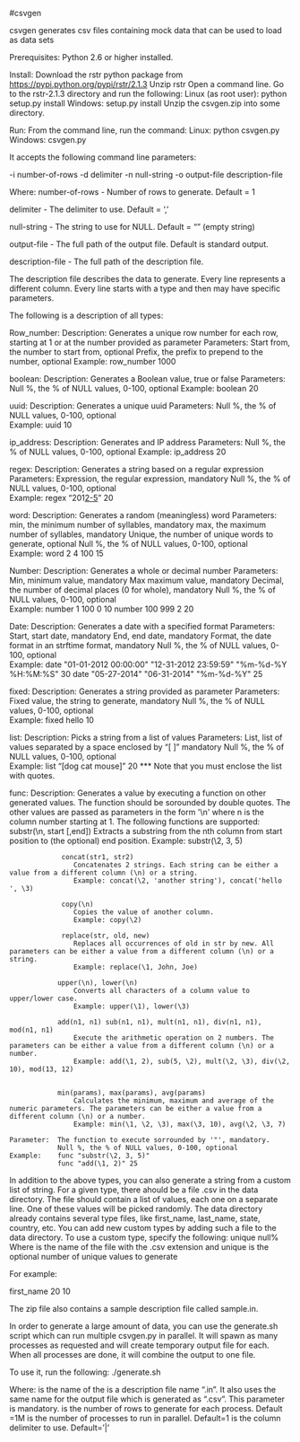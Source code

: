 #csvgen

csvgen generates csv files containing mock data that can be used to load as data sets

Prerequisites:
Python 2.6 or higher installed.

Install:
Download the rstr python package from https://pypi.python.org/pypi/rstr/2.1.3
Unzip rstr 
Open a command line. Go to the rstr-2.1.3 directory and run the following:
Linux (as root user): python setup.py install
Windows: setup.py install
Unzip the csvgen.zip into some directory.


Run:
From the command line, run the command:
Linux: python csvgen.py <parameters>
Windows: csvgen.py <parameters>

It accepts the following command line parameters:

-i number-of-rows -d delimiter -n null-string -o output-file description-file

Where:
number-of-rows - Number of rows to generate. Default = 1

delimiter - The delimiter to use. Default = ‘,’

null-string - The string to use for NULL. Default = “” (empty string)

output-file - The full path of the output file. Default is standard output.

description-file - The full path of the description file.

The description file describes the data to generate. Every line represents a different column.
Every line starts with a type and then may have specific parameters.

The following is a description of all types:

Row_number:
	Description: Generates a unique row number for each row, starting at 1 or at the number provided as parameter
	Parameters:  Start from, the number to start from, optional
				 Prefix, the prefix to prepend to the number, optional
	Example:     row_number 1000
	
boolean:
	Description: Generates a Boolean value, true or false
	Parameters:  Null %, the % of NULL values, 0-100, optional
	Example:     boolean 20

uuid:
	Description: Generates a unique uuid
	Parameters:  Null %, the % of NULL values, 0-100, optional	
	Example:     uuid 10

ip_address:
	Description: Generates and IP address
	Parameters:  Null %, the % of NULL values, 0-100, optional
	Example:     ip_address 20
	
regex:
	Description: Generates a string based on a regular expression
	Parameters:  Expression, the regular expression, mandatory
		     Null %, the % of NULL values, 0-100, optional	
	Example:     regex “201[2-5](0[1-9]|1[0-2])” 20
	
word:
	Description: Generates a random (meaningless) word
	Parameters:  min, the minimum number of syllables, mandatory
		     max, the maximum number of syllables, mandatory
			 Unique, the number of unique words to generate, optional
		     Null %, the % of NULL values, 0-100, optional	
	Example:     word 2 4 100 15
	
Number:
	Description: Generates a whole or decimal number
	Parameters:  Min, minimum value, mandatory
		     Max maximum value, mandatory
		     Decimal, the number of decimal places (0 for whole), mandatory
		     Null %, the % of NULL values, 0-100, optional	
	Example:     number 1 100 0 10
				 number 100 999 2 20
				 
Date:
	Description: Generates a date with a specified format
	Parameters:  Start, start date, mandatory
		     End, end date, mandatory
		     Format, the date format in an strftime format, mandatory
		     Null %, the % of NULL values, 0-100, optional	
	Example:     date "01-01-2012 00:00:00" "12-31-2012 23:59:59" "%m-%d-%Y %H:%M:%S" 30
		     date "05-27-2014" "06-31-2014" "%m-%d-%Y" 25
				 
fixed:
	Description: Generates a string provided as parameter
	Parameters:  Fixed value, the string to generate, mandatory
		     Null %, the % of NULL values, 0-100, optional	
	Example:     fixed hello 10
	
list:
	Description: Picks a string from a list of values
	Parameters:  List, list of values separated by a space enclosed by “[ ]” mandatory
		     Null %, the % of NULL values, 0-100, optional	
	Example:     list “[dog cat mouse]” 20
				 *** Note that you must enclose the list with quotes.
				 
func:
	Description: Generates a value by executing a function on other generated values. The function should be sorounded by double quotes. 
				 The other values are passed as parameters in the form '\n' where n is the column number starting at 1.
				 The following functions are supported:
				 substr(\n, start [,end])
					Extracts a substring from the nth column from start position to (the optional) end position.
					Example: substr(\2, 3, 5)
				 
				 concat(str1, str2)
					Concatenates 2 strings. Each string can be either a value from a different column (\n) or a string.
					Example: concat(\2, 'another string'), concat('hello ', \3)
				 
				 copy(\n)
					Copies the value of another column.
					Example: copy(\2)
					
				 replace(str, old, new)
					Replaces all occurrences of old in str by new. All parameters can be either a value from a different column (\n) or a string.
					Example: replace(\1, John, Joe)
				
				upper(\n), lower(\n)
					Converts all characters of a column value to upper/lower case.
					Example: upper(\1), lower(\3)
				
				add(n1, n1) sub(n1, n1), mult(n1, n1), div(n1, n1), mod(n1, n1)
					Execute the arithmetic operation on 2 numbers. The parameters can be either a value from a different column (\n) or a number.
					Example: add(\1, 2), sub(5, \2), mult(\2, \3), div(\2, 10), mod(13, 12)
				
				
				min(params), max(params), avg(params)
					Calculates the minimum, maximum and average of the numeric parameters. The parameters can be either a value from a different column (\n) or a number.
					Example: min(\1, \2, \3), max(\3, 10), avg(\2, \3, 7)
					
	Parameter:  The function to execute sorrounded by '"', mandatory.
				Null %, the % of NULL values, 0-100, optional
	Example:	func "substr(\2, 3, 5)"
				func "add(\1, 2)" 25

				
In addition to the above types, you can also generate a string from a custom list of string. For a given type, there ahould be a file <type>.csv in the data directory. The file should contain a list of values, each one on a separate line. One of these values will be picked randomly.
The data directory already contains several type files, like first_name, last_name, state, country, etc. You can add new custom types by adding such a file to the data directory.
To use a custom type, specify the following:
<type-name> unique null%
Where <type-name> is the name of the file with the .csv extension and unique is the optional number of unique values to generate

For example: 

first_name  20 10

The zip file also contains a sample description file called sample.in.


In order to generate a large amount of data, you can use the generate.sh script which can run multiple csvgen.py in parallel.
It will spawn as many processes as requested and will create temporary output file for each. When all processes are done, it will combine the output to one file.

To use it, run the following:
./generate.sh <name> <rows> <number of processes> <delimiter>

Where:
<name> is the name of the  is a description file name “<name>.in”. It also uses the same name for the output file which is generated as “<name>.csv”. This parameter is mandatory.
<rows> is the number of rows to generate for each process. Default =1M
<number of processes> is the number of processes to run in parallel. Default=1
<delimiter> is the column delimiter to use. Default=’|’

